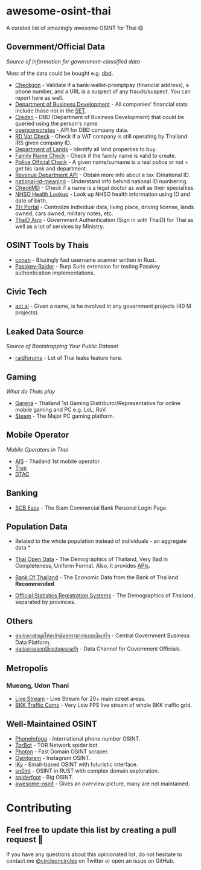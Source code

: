 # awesome-osint-thai
A curated list of amazingly awesome OSINT for Thai 😋

## Government/Official Data

*Source of Information for government-classified data*

Most of the data could be bought e.g. [dbd](https://medium.com/incubate-co-th/%E0%B9%81%E0%B8%8A%E0%B8%A3%E0%B9%8C%E0%B8%9B%E0%B8%A3%E0%B8%B0%E0%B8%AA%E0%B8%9A%E0%B8%81%E0%B8%B2%E0%B8%A3%E0%B8%93%E0%B8%81%E0%B8%B2%E0%B8%A3%E0%B8%8B%E0%B8%B7%E0%B9%89%E0%B8%AD%E0%B8%82%E0%B9%89%E0%B8%AD%E0%B8%A1%E0%B8%B9%E0%B8%A5%E0%B8%88%E0%B8%B2%E0%B8%81%E0%B8%81%E0%B8%A3%E0%B8%A1%E0%B8%9E%E0%B8%B1%E0%B8%92%E0%B8%99%E0%B8%B2%E0%B8%98%E0%B8%B8%E0%B8%A3%E0%B8%81%E0%B8%B4%E0%B8%88%E0%B8%81%E0%B8%B2%E0%B8%A3%E0%B8%84%E0%B9%89%E0%B8%B2-56bdd0987000).

* [Checkgon](https://checkgon.go.th/) - Validate if a bank-wallet-promptpay (financial address), a phone number, and a URL is a suspect of any frauds/suspect. You can report here as well.
* [Department of Business Development](http://datawarehouse.dbd.go.th/) - All companies' financial stats include those not in the [SET](https://www.set.or.th/set/mainpage.do?language=en&country=US).
* [Creden](https://creden.co/creditscore/business/main.html) - DBD (Department of Business Development) that could be queried using the person's name.
* [opencorporates](https://opencorporates.com/) - API for DBD company data.
* [RD Vat Check](https://vsreg.rd.go.th/VATINFOWSWeb/jsp/VATInfoWSServlet#) - Check if a VAT company is still operating by Thailand IRS given company ID.
* [Department of Lands](http://dolwms.dol.go.th/tvwebp/) - Identify all land properties to buy.
* [Family Name Check](http://www.khonthai.com/online/WCHECKLNAME/) - Check if the family name is valid to create.
* [Police Official Check](https://www.thaipolice.net/) - A given name/surname is a real police or not + get his rank and department.
* [Revenue Department API](https://zenateconnect.github.io/RevenueDepartmentService/) - Obtain more info about a tax ID/national ID.
* [national-id-meaning](https://github.com/heypoom/national-id-meaning) - Understand info behind national ID numbering.
* [CheckMD](https://checkmd.tmc.or.th/) - Check if a name is a legal doctor as well as their specialties.
* [NHSO Health Lookup](https://srmcitizen.nhso.go.th/) - Look up NHSO health information using ID and date of birth.
* [TH Portal](https://thportal.bora.dopa.go.th/#/) - Centralize individual data, living place, driving license, lands owned, cars owned, military notes, etc.
* [ThaiD App](https://play.google.com/store/apps/details?id=th.go.dopa.bora.dims.ddopa&hl=en&pli=1) - Government Authentication (Sign in with ThaiD) for Thai as well as a lot of services by Ministry.

## OSINT Tools by Thais
* [conan](https://github.com/tomhoma/conan) - Blazingly fast username scanner written in Rust.
* [Passkey-Raider](https://github.com/siamthanathack/Passkey-Raider) - Burp Suite extension for testing Passkey authentication implementations.

## Civic Tech
* [act ai](https://actai.co/) - Given a name, is he involved in any government projects (40 M projects).

## Leaked Data Source

*Source of Bootstrapping Your Public Dataset*

* [raidforums](https://raidforums.com/) - Lot of Thai leaks feature here.

## Gaming

*What do Thais play*

* [Garena](https://www.garena.co.th/) - Thailand 1st Gaming Distributor/Representative for online mobile gaming and PC e.g. LoL, RoV.
* [Steam](https://store.steampowered.com/) - The Major PC gaming platform.

## Mobile Operator

*Mobile Operators in Thai*

* [AIS](https://myais.ais.co.th/) - Thailand 1st mobile operator.
* [True](https://www.truecorp.co.th/)
* [DTAC](https://www.dtac.co.th/)

## Banking 

* [SCB Easy](https://www.scbeasy.com/v1.4/site/presignon/index.asp) - The Siam Commercial Bank Personal Login Page.

## Population Data

* Related to the whole population instead of individuals - an aggregate data *

* [Thai Open Data](https://data.go.th) - The Demographics of Thailand, Very Bad in Completeness, Uniform Format. Also, it provides [APIs](https://api.data.go.th).
* [Bank Of Thailand](https://apiportal.bot.or.th/bot/public/) - The Economic Data from the Bank of Thailand. __Recommended__
* [Official Statistics Registration Systems](http://stat.bora.dopa.go.th) - The Demographics of Thailand, separated by provinces.

## Others

* [ศูนย์กลางข้อมูลให้ธุรกิจติดต่อราชการแบบเบ็ดเสร็จ](https://biz.govchannel.go.th/) - Central Government Business Data Platform.
* [ศูนย์กลางแลกเปลี่ยนข้อมูลภาครัฐ](https://gdx.dga.or.th/Account/Login?ReturnUrl=%2f) - Data Channel for Government Officials.

## Metropolis
### Mueang, Udon Thani
* [Live Stream](http://streaming.udoncity.go.th/index.php) - Live Stream for 20+ main street areas. 
* [BKK Traffic Cams](http://www.bmatraffic.com/index.aspx) - Very Low FPS live stream of whole BKK traffic grid.

## Well-Maintained OSINT
* [PhoneInfoga](https://github.com/sundowndev/PhoneInfoga) - International phone number OSINT.
* [TorBot](https://github.com/DedSecInside/TorBot) - TOR Network spider bot.
* [Photon](https://github.com/s0md3v/Photon) - Fast Domain OSINT scraper.
* [Osintgram](https://github.com/Datalux/Osintgram) - Instagram OSINT.
* [iKy](https://github.com/kennbroorg/iKy) - Email-based OSINT with futuristic interface.
* [sn0int](https://github.com/kpcyrd/sn0int) - OSINT in RUST with complex domain exploration.
* [spiderfoot](https://github.com/smicallef/spiderfoot) - Big OSINT.
* [awesome-osint](https://github.com/jivoi/awesome-osint) - Gives an overview picture, many are not maintained.

# Contributing

Feel free to update this list by creating a pull request 🥰
---

If you have any questions about this opinionated list, do not hesitate to contact me [@circleoncircles](https://twitter.com/circleoncircles) on Twitter or open an issue on GitHub.